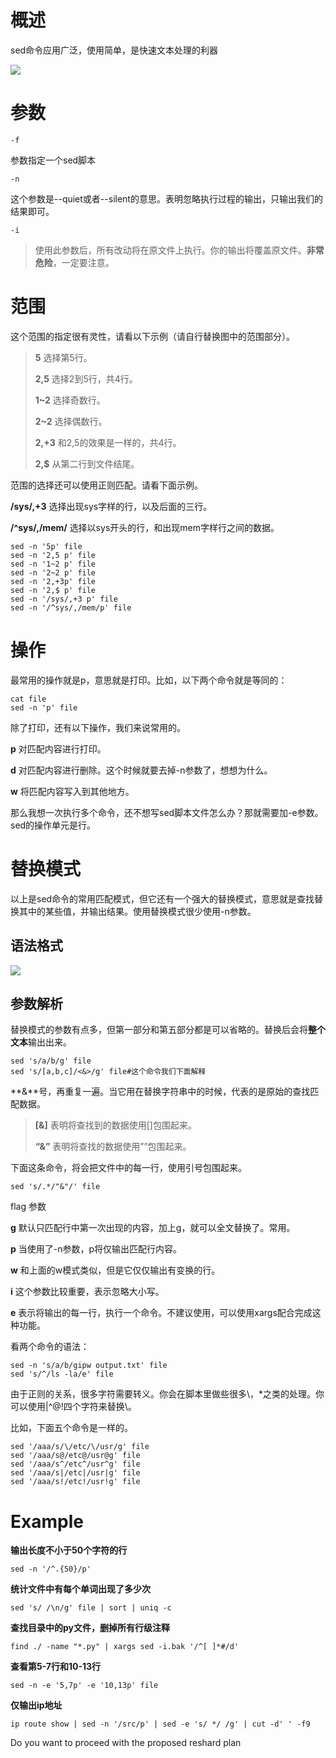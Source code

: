# 概述

sed命令应用广泛，使用简单，是快速文本处理的利器

![](../images/linux_sed.jfif)



# 参数

`-f`

参数指定一个sed脚本

`-n`

这个参数是--quiet或者--silent的意思。表明忽略执行过程的输出，只输出我们的结果即可。

`-i`

> 使用此参数后，所有改动将在原文件上执行。你的输出将覆盖原文件。**非常危险**，一定要注意。

# 范围

这个范围的指定很有灵性，请看以下示例（请自行替换图中的范围部分）。

> **5** 选择第5行。
>
> **2,5** 选择2到5行，共4行。
>
> **1~2** 选择奇数行。
>
> **2~2** 选择偶数行。
>
> **2,+3** 和2,5的效果是一样的，共4行。
>
> **2,$** 从第二行到文件结尾。

范围的选择还可以使用正则匹配。请看下面示例。

**/sys/,+3** 选择出现sys字样的行，以及后面的三行。

**/\^sys/,/mem/** 选择以sys开头的行，和出现mem字样行之间的数据。

```
sed -n '5p' file
sed -n '2,5 p' file
sed -n '1~2 p' file
sed -n '2~2 p' file
sed -n '2,+3p' file
sed -n '2,$ p' file
sed -n '/sys/,+3 p' file
sed -n '/^sys/,/mem/p' file
```

# 操作

最常用的操作就是p，意思就是打印。比如，以下两个命令就是等同的：

```
cat file 
sed -n 'p' file
```

除了打印，还有以下操作，我们来说常用的。

**p** 对匹配内容进行打印。

**d** 对匹配内容进行删除。这个时候就要去掉-n参数了，想想为什么。

**w** 将匹配内容写入到其他地方。

那么我想一次执行多个命令，还不想写sed脚本文件怎么办？那就需要加-e参数。sed的操作单元是行。







# 替换模式

以上是sed命令的常用匹配模式，但它还有一个强大的替换模式，意思就是查找替换其中的某些值，并输出结果。使用替换模式很少使用-n参数。

## 语法格式

![](../images/linux_sed_replace_mode.jfif)

## 参数解析

替换模式的参数有点多，但第一部分和第五部分都是可以省略的。替换后会将**整个文本**输出出来。



```
sed 's/a/b/g' file
sed 's/[a,b,c]/<&>/g' file#这个命令我们下面解释
```

**&**号，再重复一遍。当它用在替换字符串中的时候，代表的是原始的查找匹配数据。

> **[&]** 表明将查找到的数据使用[]包围起来。
>
> **“&”** 表明将查找的数据使用””包围起来。

下面这条命令，将会把文件中的每一行，使用引号包围起来。

```
sed 's/.*/"&"/' file
```



flag 参数

**g** 默认只匹配行中第一次出现的内容，加上g，就可以全文替换了。常用。

**p** 当使用了-n参数，p将仅输出匹配行内容。

**w** 和上面的w模式类似，但是它仅仅输出有变换的行。

**i** 这个参数比较重要，表示忽略大小写。

**e** 表示将输出的每一行，执行一个命令。不建议使用，可以使用xargs配合完成这种功能。



看两个命令的语法：

```
sed -n 's/a/b/gipw output.txt' file
sed 's/^/ls -la/e' file
```

由于正则的关系，很多字符需要转义。你会在脚本里做些很多\\，\*之类的处理。你可以使用|^@!四个字符来替换\。

比如，下面五个命令是一样的。

```
sed '/aaa/s/\/etc/\/usr/g' file
sed '/aaa/s@/etc@/usr@g' file
sed '/aaa/s^/etc^/usr^g' file
sed '/aaa/s|/etc|/usr|g' file
sed '/aaa/s!/etc!/usr!g' file
```



# Example

**输出长度不小于50个字符的行**

```
sed -n '/^.{50}/p'
```

**统计文件中有每个单词出现了多少次**

```
sed 's/ /\n/g' file | sort | uniq -c
```

**查找目录中的py文件，删掉所有行级注释**

```
find ./ -name "*.py" | xargs sed -i.bak '/^[ ]*#/d'
```

**查看第5-7行和10-13行**

```
sed -n -e '5,7p' -e '10,13p' file
```

**仅输出ip地址**

```
ip route show | sed -n '/src/p' | sed -e 's/ */ /g' | cut -d' ' -f9
```



Do you want to proceed with the proposed reshard plan